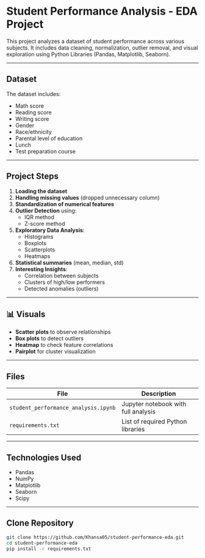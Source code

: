 # Student Performance Analysis - EDA Project

This project analyzes a dataset of student performance across various subjects. It includes data cleaning, normalization, outlier removal, and visual exploration using Python Libraries (Pandas, Matplotlib, Seaborn).

---

## Dataset

The dataset includes:
- Math score
- Reading score
- Writing score
- Gender
- Race/ethnicity
- Parental level of education
- Lunch
- Test preparation course

---

## Project Steps

1. **Loading the dataset**
2. **Handling missing values** (dropped unnecessary column)
3. **Standardization of numerical features**
4. **Outlier Detection** using:
   - IQR method
   - Z-score method
5. **Exploratory Data Analysis**:
   - Histograms
   - Boxplots
   - Scatterplots
   - Heatmaps
6. **Statistical summaries** (mean, median, std)
7. **Interesting Insights**:
   - Correlation between subjects
   - Clusters of high/low performers
   - Detected anomalies (outliers)

---

## 📊 Visuals

- **Scatter plots** to observe relationships
- **Box plots** to detect outliers
- **Heatmap** to check feature correlations
- **Pairplot** for cluster visualization

---

## Files

| File                                 | Description                                     |
|--------------------------------------|-------------------------------------------------|
| `student_performance_analysis.ipynb` | Jupyter notebook with full analysis             |
| `requirements.txt`                   | List of required Python libraries               |


---

## Technologies Used

- Pandas
- NumPy
- Matplotlib
- Seaborn
- Scipy

---

## Clone Repository

```bash
git clone https://github.com/Khansa05/student-performance-eda.git
cd student-performance-eda
pip install -r requirements.txt
